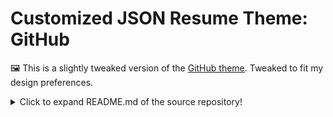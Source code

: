 # Customized JSON Resume Theme: GitHub

🖼️ This is a slightly tweaked version of the [GitHub theme](https://github.com/mathieudutour/jsonresume-theme-github). Tweaked to fit my design preferences.

<details>
  <summary>Click to expand README.md of the source repository!</summary>


## JSON Resume Theme Github

A JSON Resume theme looking like a GitHub profile.

_Inspired by [@nataliemarleny](https://twitter.com/nataliemarleny). Built using [Primer](https://primer.style/css)._

## Preview

The theme can be previewed at [https://mathieudutour.github.io/jsonresume-theme-github](https://mathieudutour.github.io/jsonresume-theme-github).

## Getting Started

Checkout [https://jsonresume.org/getting-started/](https://jsonresume.org/getting-started/).

There are some addition to the JSON Resume schema in order to control the "pinned" stuff.
You can add `"pinned": true` to any `work`, `volunteer`, `award`, `publications`, `education`, or `projects`.

### Automatically publish your resume

Create a new repository with 2 files:

- `resume.json`: your JSON resume.
- `.github/workflows/publish_resume.yml`:

  ```yaml
  name: "Publish Resume"
  on:
    push:
      branches:
        - master

  jobs:
    publish_resume:
      runs-on: ubuntu-latest
      steps:
        - uses: actions/checkout@v1
        - uses: actions/setup-node@v1

        - name: Install the dependencies
          run: npm install resume-cli jsonresume-theme-github

        - name: Build the resume
          run: ./node_modules/.bin/resume export public/index.html --theme github

        - name: Deploy
          uses: peaceiris/actions-gh-pages@v3
          with:
            github_token: ${{ secrets.GITHUB_TOKEN }}
            publish_dir: ./public
  ```

## License

MIT
  
  </details>
